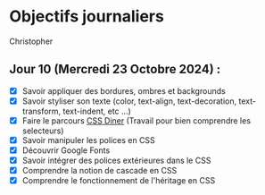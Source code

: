 # Objectifs journaliers

Christopher

## Jour 10 (Mercredi 23 Octobre 2024) :

- [x] Savoir appliquer des bordures, ombres et backgrounds
- [x] Savoir styliser son texte (color, text-align, text-decoration, text-transform, text-indent, etc …)
- [x] Faire le parcours [CSS Diner](https://flukeout.github.io/) (Travail pour bien comprendre les selecteurs)
- [x] Savoir manipuler les polices en CSS
- [x] Découvrir Google Fonts
- [x] Savoir intégrer des polices extérieures dans le CSS
- [x] Comprendre la notion de cascade en CSS
- [x] Comprendre le fonctionnement de l'héritage en CSS
